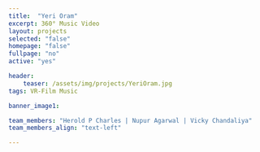 ```yaml
---
title:  "Yeri Oram"
excerpt: 360° Music Video
layout: projects   
selected: "false"
homepage: "false"
fullpage: "no"
active: "yes"

header:
    teaser: /assets/img/projects/YeriOram.jpg
tags: VR-Film Music

banner_image1:

team_members: "Herold P Charles | Nupur Agarwal | Vicky Chandaliya"
team_members_align: "text-left"

---
```

